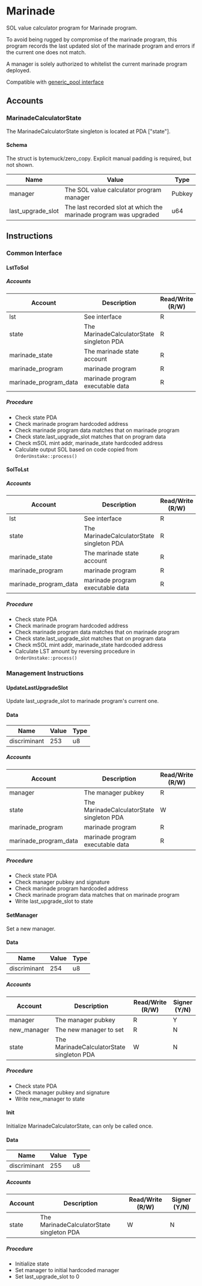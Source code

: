 # Marinade

SOL value calculator program for Marinade program.

To avoid being rugged by compromise of the marinade program, this program records the last updated slot of the marinade program and errors if the current one does not match.

A manager is solely authorized to whitelist the current marinade program deployed.

Compatible with [generic_pool interface](./generic_pool.md)

## Accounts

### MarinadeCalculatorState

The MarinadeCalculatorState singleton is located at PDA ["state"].

#### Schema

The struct is bytemuck/zero_copy. Explicit manual padding is required, but not shown.

| Name              | Value                                                             | Type   |
| ----------------- | ----------------------------------------------------------------- | ------ |
| manager           | The SOL value calculator program manager                          | Pubkey |
| last_upgrade_slot | The last recorded slot at which the marinade program was upgraded | u64    |

## Instructions

### Common Interface

#### LstToSol

##### Accounts

| Account               | Description                               | Read/Write (R/W) | Signer (Y/N) |
| --------------------- | ----------------------------------------- | ---------------- | ------------ |
| lst                   | See interface                             | R                | N            |
| state                 | The MarinadeCalculatorState singleton PDA | R                | N            |
| marinade_state        | The marinade state account                | R                | N            |
| marinade_program      | marinade program                          | R                | N            |
| marinade_program_data | marinade program executable data          | R                | N            |

##### Procedure

- Check state PDA
- Check marinade program hardcoded address
- Check marinade program data matches that on marinade program
- Check state.last_upgrade_slot matches that on program data
- Check mSOL mint addr, marinade_state hardcoded address
- Calculate output SOL based on code copied from `OrderUnstake::process()`

#### SolToLst

##### Accounts

| Account               | Description                               | Read/Write (R/W) | Signer (Y/N) |
| --------------------- | ----------------------------------------- | ---------------- | ------------ |
| lst                   | See interface                             | R                | N            |
| state                 | The MarinadeCalculatorState singleton PDA | R                | N            |
| marinade_state        | The marinade state account                | R                | N            |
| marinade_program      | marinade program                          | R                | N            |
| marinade_program_data | marinade program executable data          | R                | N            |

##### Procedure

- Check state PDA
- Check marinade program hardcoded address
- Check marinade program data matches that on marinade program
- Check state.last_upgrade_slot matches that on program data
- Check mSOL mint addr, marinade_state hardcoded address
- Calculate LST amount by reversing procedure in `OrderUnstake::process()`

### Management Instructions

#### UpdateLastUpgradeSlot

Update last_upgrade_slot to marinade program's current one.

#### Data

| Name         | Value | Type |
| ------------ | ----- | ---- |
| discriminant | 253   | u8   |

##### Accounts

| Account               | Description                               | Read/Write (R/W) | Signer (Y/N) |
| --------------------- | ----------------------------------------- | ---------------- | ------------ |
| manager               | The manager pubkey                        | R                | Y            |
| state                 | The MarinadeCalculatorState singleton PDA | W                | N            |
| marinade_program      | marinade program                          | R                | N            |
| marinade_program_data | marinade program executable data          | R                | N            |

##### Procedure

- Check state PDA
- Check manager pubkey and signature
- Check marinade program hardcoded address
- Check marinade program data matches that on marinade program
- Write last_upgrade_slot to state

#### SetManager

Set a new manager.

#### Data

| Name         | Value | Type |
| ------------ | ----- | ---- |
| discriminant | 254   | u8   |

##### Accounts

| Account     | Description                               | Read/Write (R/W) | Signer (Y/N) |
| ----------- | ----------------------------------------- | ---------------- | ------------ |
| manager     | The manager pubkey                        | R                | Y            |
| new_manager | The new manager to set                    | R                | N            |
| state       | The MarinadeCalculatorState singleton PDA | W                | N            |

##### Procedure

- Check state PDA
- Check manager pubkey and signature
- Write new_manager to state

#### Init

Initialize MarinadeCalculatorState, can only be called once.

#### Data

| Name         | Value | Type |
| ------------ | ----- | ---- |
| discriminant | 255   | u8   |

##### Accounts

| Account | Description                               | Read/Write (R/W) | Signer (Y/N) |
| ------- | ----------------------------------------- | ---------------- | ------------ |
| state   | The MarinadeCalculatorState singleton PDA | W                | N            |

##### Procedure

- Initialize state
- Set manager to initial hardcoded manager
- Set last_upgrade_slot to 0
